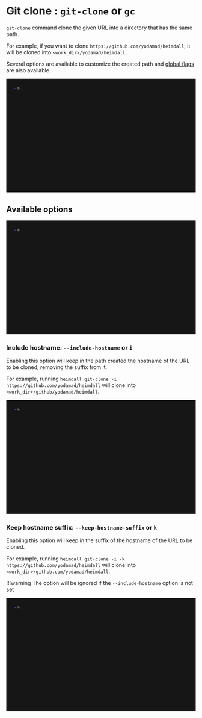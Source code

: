 # Git clone : `git-clone` or `gc`

`git-clone` command clone the given URL into a directory that has the same path. 

For example, if you want to clone `https://github.com/yodamad/heimdall`, it will be cloned into `<work_dir>/yodamad/heimdall`.

Several options are available to customize the created path and [global flags](flags.md) are also available.

![Demo](./assets/heimdall-git-clone-demo.gif)

## Available options

![Options](./assets/heimdall-git-clone.gif)

### Include hostname: `--include-hostname` or `i`

Enabling this option will keep in the path created the hostname of the URL to be cloned, removing the suffix from it.

For example, running `heimdall git-clone -i https://github.com/yodamad/heimdall` will clone into `<work_dir>/github/yodamad/heimdall`.

![Demo](./assets/heimdall-git-clone-demo-i.gif)

### Keep hostname suffix: `--keep-hostname-suffix` or `k`

Enabling this option will keep in the suffix of the hostname of the URL to be cloned.

For example, running `heimdall git-clone -i -k https://github.com/yodamad/heimdall` will clone into `<work_dir>/github.com/yodamad/heimdall`.

!!!warning
    The option will be ignored if the `--include-hostname` option is not set

![Demo](./assets/heimdall-git-clone-demo-k.gif)